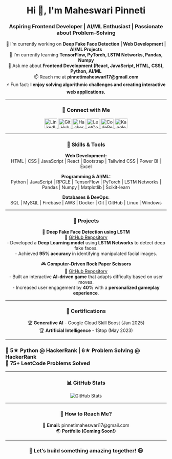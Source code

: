 <h1 align="center">Hi 👋, I'm Maheswari Pinneti</h1>
<h3 align="center">Aspiring Frontend Developer | AI/ML Enthusiast | Passionate about Problem-Solving</h3>

<p align="center">
 🔭 I’m currently working on <strong>Deep Fake Face Detection | Web Development | AI/ML Projects</strong> <br>
 🌱 I’m currently learning <strong>TensorFlow, PyTorch, LSTM Networks, Pandas, Numpy</strong> <br>
 💬 Ask me about <strong>Frontend Development (React, JavaScript, HTML, CSS), Python, AI/ML</strong> <br>
 📫 Reach me at <strong>pinnetimaheswari17@gmail.com</strong> <br>
 ⚡ Fun fact: <strong>I enjoy solving algorithmic challenges and creating interactive web applications.</strong>
</p>

---

<h3 align="center">📌 Connect with Me</h3>
<p align="center">
  <a href="https://www.linkedin.com/in/maheswari-pinneti" target="blank">
    <img src="https://raw.githubusercontent.com/rahuldkjain/github-profile-readme-generator/master/src/images/icons/Social/linked-in-alt.svg" alt="LinkedIn" height="30" width="40"/>
  </a>
  <a href="https://github.com/MaheswariPinneti" target="blank">
    <img src="https://raw.githubusercontent.com/rahuldkjain/github-profile-readme-generator/master/src/images/icons/Social/github.svg" alt="GitHub" height="30" width="40"/>
  </a>
  <a href="https://www.hackerrank.com/profile/pinnetimaheswari" target="blank">
    <img src="https://raw.githubusercontent.com/rahuldkjain/github-profile-readme-generator/master/src/images/icons/Social/hackerrank.svg" alt="HackerRank" height="30" width="40"/>
  </a>
  <a href="https://leetcode.com/u/Maheswari_pinneti/" target="blank">
    <img src="https://upload.wikimedia.org/wikipedia/commons/1/19/LeetCode_logo_black.png" alt="LeetCode" height="30" width="40"/>
  </a>
  <a href="https://codepen.io/PINNETI-MAHESWARI" target="blank">
    <img src="https://raw.githubusercontent.com/rahuldkjain/github-profile-readme-generator/master/src/images/icons/Social/codepen.svg" alt="CodePen" height="30" width="40"/>
  </a>
  <a href="https://www.kaggle.com/maheswaripinneti" target="blank">
    <img src="https://raw.githubusercontent.com/rahuldkjain/github-profile-readme-generator/master/src/images/icons/Social/kaggle.svg" alt="Kaggle" height="30" width="40"/>
  </a>
</p>

---

<h3 align="center">📌 Skills & Tools</h3>

<p align="center">
  <strong>Web Development:</strong><br>
  HTML | CSS | JavaScript | React | Bootstrap | Tailwind CSS | Power BI | Excel
</p>

<p align="center">
  <strong>Programming & AI/ML:</strong><br>
  Python | JavaScript | RPGLE | TensorFlow | PyTorch | LSTM Networks | Pandas | Numpy | Matplotlib | Scikit-learn
</p>

<p align="center">
  <strong>Databases & DevOps:</strong><br>
  SQL | MySQL | Firebase | AWS | Docker | Git | GitHub | Linux | Windows
</p>

---

<h3 align="center">📌 Projects</h3>

<p align="center">
  🚀 <strong>Deep Fake Face Detection using LSTM</strong> <br>
  🔗 <a href="https://github.com/MaheswariPinneti/deepfake-face-detection-using-LSTM">GitHub Repository</a> <br>
  - Developed a <strong>Deep Learning model</strong> using <strong>LSTM Networks</strong> to detect deep fake faces. <br>
  - Achieved <strong>95% accuracy</strong> in identifying manipulated facial images.
</p>

<p align="center">
  🎮 <strong>Computer-Driven Rock Paper Scissors</strong> <br>
  🔗 <a href="https://github.com/MaheswariPinneti/Computer---Driven-Rock-Paper-Scissor">GitHub Repository</a> <br>
  - Built an interactive <strong>AI-driven game</strong> that adapts difficulty based on user moves. <br>
  - Increased user engagement by <strong>40%</strong> with a <strong>personalized gameplay experience</strong>.
</p>

---

<h3 align="center">📌 Certifications</h3>

<p align="center">
  🏆 <strong>Generative AI</strong> - Google Cloud Skill Boost (Jan 2025) <br>
  🏆 <strong>Artificial Intelligence</strong> - 1Stop (May 2023) <br>
</p>

---

<h3 align="center> 🏆 Achievements</h3>
  
<p align = "center">  
  🎯 <strong>5★ Python</strong> @ HackerRank | <strong>6★ Problem Solving</strong> @ HackerRank <br>
  🔢 <strong>75+ LeetCode Problems Solved</strong>
</p>

---

<h3 align="center">📊 GitHub Stats</h3>
<p align="center">
  <img src="https://github-readme-stats.vercel.app/api?username=MaheswariPinneti&show_icons=true&theme=radical" alt="GitHub Stats"/>
</p>

---

<h3 align="center">📌 How to Reach Me?</h3>
<p align="center">
  📧 <strong>Email:</strong> pinnetimaheswari17@gmail.com <br>
  🌏 <strong>Portfolio (Coming Soon!)</strong>
</p>

---

<h3 align="center">🚀 Let’s build something amazing together! 😃</h3>


